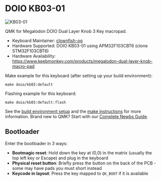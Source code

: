# DOIO KB03-01

![KB03-01](https://i.imgur.com/bnlDpkY.png)

QMK for Megalodon DOIO Dual Layer Knob 3 Key macropad.

* Keyboard Maintainer: [clownfish-og](https://github.com/clownfish-og)
* Hardware Supported: DOIO KB03-01 using APM32F103CBT6 (clone STM32F103CBT6)
* Hardware Availability: https://www.keebmonkey.com/products/megalodon-dual-layer-knob-macro-pad

Make example for this keyboard (after setting up your build environment):

    make doio/kb03:default

Flashing example for this keyboard:

    make doio/kb03:default:flash

See the [build environment setup](https://docs.qmk.fm/#/getting_started_build_tools) and the [make instructions](https://docs.qmk.fm/#/getting_started_make_guide) for more information. Brand new to QMK? Start with our [Complete Newbs Guide](https://docs.qmk.fm/#/newbs).

## Bootloader

Enter the bootloader in 3 ways:

* **Bootmagic reset**: Hold down the key at (0,0) in the matrix (usually the top left key or Escape) and plug in the keyboard
* **Physical reset button**: Briefly press the button on the back of the PCB - some may have pads you must short instead
* **Keycode in layout**: Press the key mapped to `QK_BOOT` if it is available
